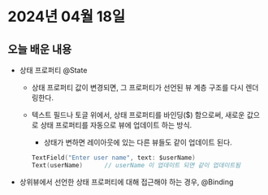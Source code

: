 # 2024년 04월 18일

## 오늘 배운 내용

- 상태 프로퍼티 @State
  - 상태 프로퍼티 값이 변경되면, 그 프로퍼티가 선언된 뷰 계층 구조를 다시 렌더링한다.
  - 텍스트 필드나 토글 위에서, 상태 프로퍼티를 바인딩($) 함으로써, 새로운 값으로 상태 프로퍼티를 자동으로 뷰에 업데이트 하는 방식.
    - 상태가 변하면 레이아웃에 있는 다른 뷰들도 같이 업데이트 된다.

    ```Swift
    TextField("Enter user name", text: $userName)
    Text(userName)      // userName 이 업데이트 되면 같이 업데이트됨
    ```

- 상위뷰에서 선언한 상태 프로퍼티에 대해 접근해야 하는 경우, @Binding